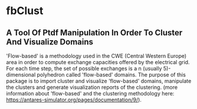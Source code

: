 # fbClust

## A Tool Of Ptdf Manipulation In Order To Cluster And Visualize Domains

'Flow-based' is a methodology used in the CWE (Central Western Europe) area in order to compute exchange capacities offered by the electrical grid. For each time step, the set of possible exchanges is a n (usually 5)-dimensional  polyhedron called 'flow-based' domains. The purpose of this package is to import cluster and visualize 'flow-based' domains, manipulate the clusters and generate visualization reports of the clustering. (more information about 'flow-based' and the clustering methodology here: <https://antares-simulator.org/pages/documentation/9/>).